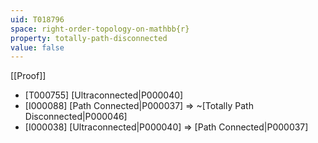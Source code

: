 ```yaml
---
uid: T018796
space: right-order-topology-on-mathbb{r}
property: totally-path-disconnected
value: false
---
```

[[Proof]]

* [T000755] [Ultraconnected|P000040]
* [I000088] [Path Connected|P000037] => ~[Totally Path Disconnected|P000046]
* [I000038] [Ultraconnected|P000040] => [Path Connected|P000037]

